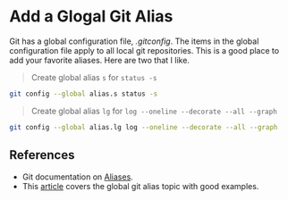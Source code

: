 # Add a Glogal Git Alias

Git has a global configuration file, _.gitconfig_.
The items in the global configuration file apply to all local git repositories.
This is a good place to add your favorite aliases.
Here are two that I like.

> Create global alias `s` for `status -s`

```zsh
git config --global alias.s status -s
```

> Create global alias `lg` for `log --oneline --decorate --all --graph`

```zsh
git config --global alias.lg log --oneline --decorate --all --graph
```

## References

+ Git documentation on [Aliases](https://git-scm.com/book/en/v2/Git-Basics-Git-Aliases).
+ This [article](https://digitalfortress.tech/tips/create-global-gitconfig-git-alias/) covers the global git alias topic with good examples.

